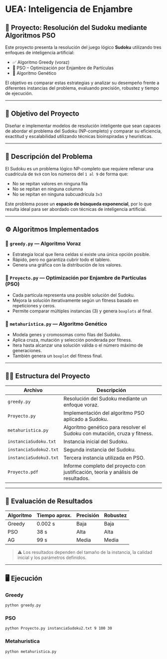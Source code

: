 # UEA: Inteligencia de Enjambre

## 🧩 Proyecto: Resolución del Sudoku mediante Algoritmos PSO 

Este proyecto presenta la resolución del juego lógico **Sudoku** utilizando tres enfoques de inteligencia artificial:

- ✅ Algoritmo Greedy (voraz)
- 🐝 PSO – Optimización por Enjambre de Partículas
- 🧬 Algoritmo Genético

El objetivo es comparar estas estrategias y analizar su desempeño frente a diferentes instancias del problema, evaluando precisión, robustez y tiempo de ejecución.

---

## 🎯 Objetivo del Proyecto

Diseñar e implementar modelos de resolución inteligente que sean capaces de abordar el problema del Sudoku (NP-completo) y comparar su eficiencia, exactitud y escalabilidad utilizando técnicas bioinspiradas y heurísticas.

---

##  📌  Descripción del Problema

El Sudoku es un problema lógico NP-completo que requiere rellenar una cuadrícula de `9x9` con los números del `1 al 9` de forma que:

- No se repitan valores en ninguna fila
- No se repitan en ninguna columna
- No se repitan en ninguna subcuadrícula `3x3`

Este problema posee un **espacio de búsqueda exponencial**, por lo que resulta ideal para ser abordado con técnicas de inteligencia artificial.

---

## ⚙ Algoritmos Implementados

### 🔹 `greedy.py` — Algoritmo Voraz

- Estrategia local que llena celdas si existe una única opción posible.
- Rápido, pero no garantiza cubrir todo el tablero.
- Genera una gráfica con la distribución de los valores.

### 🔸 `Proyecto.py` — Optimización por Enjambre de Partículas (PSO)

- Cada partícula representa una posible solución del Sudoku.
- Mejora la solución iterativamente según un fitness basado en repeticiones y ceros.
- Permite comparar múltiples instancias (3) y genera `boxplots` al final.

### 🧬 `metahuristica.py` — Algoritmo Genético

- Modela genes y cromosomas como filas del Sudoku.
- Aplica cruza, mutación y selección ponderada por fitness.
- Itera hasta alcanzar una solución válida o el número máximo de generaciones.
- También genera un `boxplot` del fitness final.

---

## 🧑‍💻 Estructura del Proyecto

| Archivo | Descripción |
|--------|-------------|
| `greedy.py` | Resolución del Sudoku mediante un enfoque voraz. |
| `Proyecto.py` | Implementación del algoritmo PSO aplicado a Sudoku. |
| `metahuristica.py` | Algoritmo genético para resolver el Sudoku con mutación, cruza y fitness. |
| `instanciaSudoku.txt` | Instancia inicial del Sudoku. |
| `instanciaSudoku2.txt` | Segunda instancia del Sudoku. |
| `instanciaSudoku3.txt` | Tercera instancia utilizada en PSO. |
| `Proyecto.pdf` | Informe completo del proyecto con justificación, teoría y análisis de resultados. |

---

## 📝 Evaluación de Resultados

| Algoritmo | Tiempo aprox. | Precisión | Robustez |
|----------|----------------|-----------|----------|
| Greedy   | 0.002 s        | Baja      | Baja     |
| PSO      | 38 s           | Alta      | Alta     |
| AG       | 99 s           | Media     | Media    |

> ⚠️ Los resultados dependen del tamaño de la instancia, la calidad inicial y los parámetros definidos.

---

## 🖥️ Ejecución

### Greedy
```bash
python greedy.py
```
### PSO
```bash
python Proyecto.py instanciaSudoku2.txt 9 100 30
```
### Metahuristica
```bash
python metahuristica.py
```
